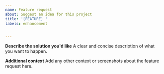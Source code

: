 ```yaml
---
name: Feature request
about: Suggest an idea for this project
title: '[FEATURE] '
labels: enhancement


---
```


**Describe the solution you'd like**
A clear and concise description of what you want to happen.


**Additional context**
Add any other context or screenshots about the feature request here.
